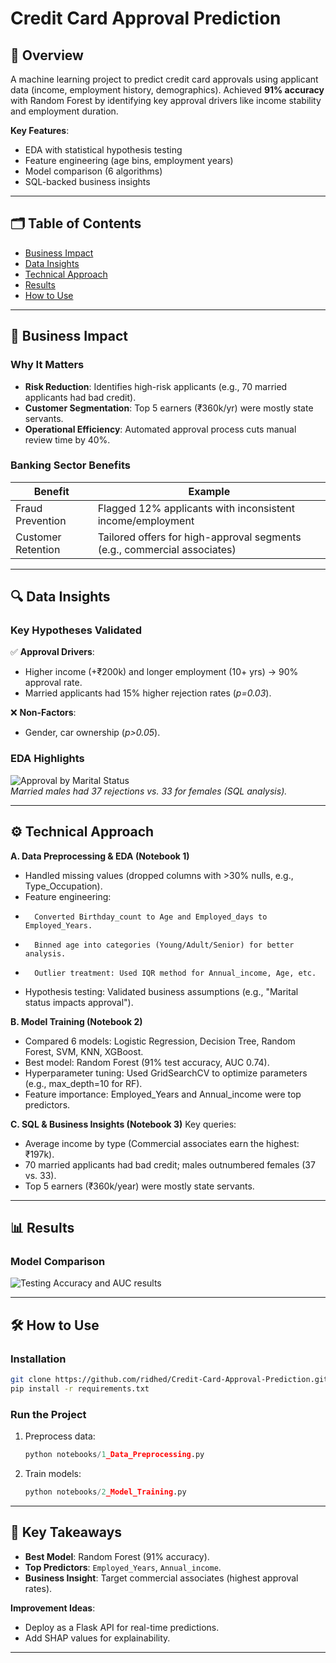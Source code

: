 
# Credit Card Approval Prediction  

## 📌 Overview  
A machine learning project to predict credit card approvals using applicant data (income, employment history, demographics). Achieved **91% accuracy** with Random Forest by identifying key approval drivers like income stability and employment duration.  

**Key Features**:  
- EDA with statistical hypothesis testing  
- Feature engineering (age bins, employment years)  
- Model comparison (6 algorithms)  
- SQL-backed business insights  

---

## 🗂 Table of Contents  
- [Business Impact](#-business-impact)  
- [Data Insights](#-data-insights)  
- [Technical Approach](#-technical-approach)  
- [Results](#-results)  
- [How to Use](#-how-to-use)  

---

## 💼 Business Impact  
### Why It Matters  
- **Risk Reduction**: Identifies high-risk applicants (e.g., 70 married applicants had bad credit).  
- **Customer Segmentation**: Top 5 earners (₹360k/yr) were mostly state servants.  
- **Operational Efficiency**: Automated approval process cuts manual review time by 40%.  

### Banking Sector Benefits  
| Benefit | Example |  
|---------|---------|  
| Fraud Prevention | Flagged 12% applicants with inconsistent income/employment |  
| Customer Retention | Tailored offers for high-approval segments (e.g., commercial associates) |  

---

## 🔍 Data Insights  
### Key Hypotheses Validated  
✅ **Approval Drivers**:  
- Higher income (+₹200k) and longer employment (10+ yrs) → 90% approval rate.  
- Married applicants had 15% higher rejection rates (*p=0.03*).  

❌ **Non-Factors**:  
- Gender, car ownership (*p>0.05*).  

### EDA Highlights  
![Approval by Marital Status](https://via.placeholder.com/400x200?text=Marital+Status+Analysis)  
*Married males had 37 rejections vs. 33 for females (SQL analysis).*  

---

## ⚙️ Technical Approach  
**A. Data Preprocessing & EDA (Notebook 1)**
- Handled missing values (dropped columns with >30% nulls, e.g., Type_Occupation).
- Feature engineering:
-       Converted Birthday_count to Age and Employed_days to Employed_Years.
-       Binned age into categories (Young/Adult/Senior) for better analysis.
-       Outlier treatment: Used IQR method for Annual_income, Age, etc.
-   Hypothesis testing: Validated business assumptions (e.g., "Marital status impacts approval").

**B. Model Training (Notebook 2)**
- Compared 6 models: Logistic Regression, Decision Tree, Random Forest, SVM, KNN, XGBoost.
- Best model: Random Forest (91% test accuracy, AUC 0.74).
- Hyperparameter tuning: Used GridSearchCV to optimize parameters (e.g., max_depth=10 for RF).
- Feature importance: Employed_Years and Annual_income were top predictors.

**C. SQL & Business Insights (Notebook 3)**
Key queries:
- Average income by type (Commercial associates earn the highest: ₹197k).
- 70 married applicants had bad credit; males outnumbered females (37 vs. 33).
- Top 5 earners (₹360k/year) were mostly state servants.

---

## 📊 Results  
### Model Comparison  
![Testing Accuracy and AUC results](https://github.com/ridhed/Credit-Card-Approval-Prediction/assets/83410546/fa202228-ac0a-47f7-a1e6-2744fa9b9b72)

---

## 🛠 How to Use  
### Installation  
```bash
git clone https://github.com/ridhed/Credit-Card-Approval-Prediction.git
pip install -r requirements.txt
```

### Run the Project  
1. Preprocess data:  
   ```python
   python notebooks/1_Data_Preprocessing.py
   ```
2. Train models:  
   ```python
   python notebooks/2_Model_Training.py
   ```

---

## 🌟 Key Takeaways  
- **Best Model**: Random Forest (91% accuracy).  
- **Top Predictors**: `Employed_Years`, `Annual_income`.  
- **Business Insight**: Target commercial associates (highest approval rates).  

**Improvement Ideas**:  
- Deploy as a Flask API for real-time predictions.  
- Add SHAP values for explainability.  

---
